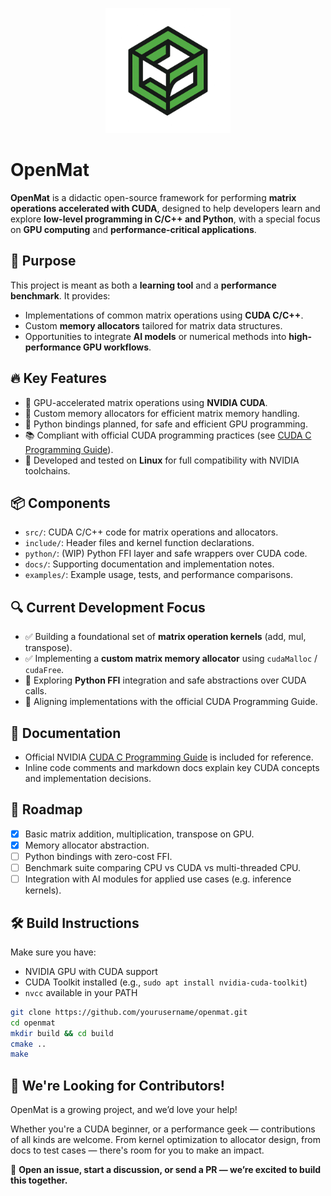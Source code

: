 <p align="center">
  <img src="framework/images/logo.png" alt="OpenMat Logo" width="200"/>
</p>

# OpenMat


**OpenMat** is a didactic open-source framework for performing **matrix operations accelerated with CUDA**, designed to help developers learn and explore **low-level programming in C/C++ and Python**, with a special focus on **GPU computing** and **performance-critical applications**.

## 🧠 Purpose

This project is meant as both a **learning tool** and a **performance benchmark**. It provides:

- Implementations of common matrix operations using **CUDA C/C++**.
- Custom **memory allocators** tailored for matrix data structures.
- Opportunities to integrate **AI models** or numerical methods into **high-performance GPU workflows**.

## 🔥 Key Features

- 🚀 GPU-accelerated matrix operations using **NVIDIA CUDA**.
- 🔧 Custom memory allocators for efficient matrix memory handling.
- 🧪 Python bindings planned, for safe and efficient GPU programming.
- 📚 Compliant with official CUDA programming practices (see [CUDA C Programming Guide](./CUDA_C_Programming_Guide.pdf)).
- 🐧 Developed and tested on **Linux** for full compatibility with NVIDIA toolchains.

## 📦 Components

- `src/`: CUDA C/C++ code for matrix operations and allocators.
- `include/`: Header files and kernel function declarations.
- `python/`: (WIP) Python FFI layer and safe wrappers over CUDA code.
- `docs/`: Supporting documentation and implementation notes.
- `examples/`: Example usage, tests, and performance comparisons.

## 🔍 Current Development Focus

- ✅ Building a foundational set of **matrix operation kernels** (add, mul, transpose).
- ✅ Implementing a **custom matrix memory allocator** using `cudaMalloc` / `cudaFree`.
- 🧪 Exploring **Python FFI** integration and safe abstractions over CUDA calls.
- 🔄 Aligning implementations with the official CUDA Programming Guide.

## 📖 Documentation

- Official NVIDIA [CUDA C Programming Guide](./CUDA_C_Programming_Guide.pdf) is included for reference.
- Inline code comments and markdown docs explain key CUDA concepts and implementation decisions.

## 🚧 Roadmap

- [x] Basic matrix addition, multiplication, transpose on GPU.
- [x] Memory allocator abstraction.
- [ ] Python bindings with zero-cost FFI.
- [ ] Benchmark suite comparing CPU vs CUDA vs multi-threaded CPU.
- [ ] Integration with AI modules for applied use cases (e.g. inference kernels).

## 🛠️ Build Instructions

Make sure you have:

- NVIDIA GPU with CUDA support
- CUDA Toolkit installed (e.g., `sudo apt install nvidia-cuda-toolkit`)
- `nvcc` available in your PATH

```bash
git clone https://github.com/yourusername/openmat.git
cd openmat
mkdir build && cd build
cmake ..
make
```

## 🤝 We're Looking for Contributors!

OpenMat is a growing project, and we’d love your help!

Whether you're a CUDA beginner, or a performance geek — contributions of all kinds are welcome. From kernel optimization to allocator design, from docs to test cases — there's room for you to make an impact.

🚀 **Open an issue, start a discussion, or send a PR — we’re excited to build this together.**

